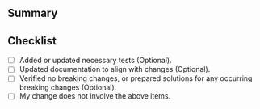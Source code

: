 ## Summary

<!--------------------------------------------------------------------------------
    Can you explain the reasoning behind implementing this change?  
    What problem or issue does this pull request resolve?  

    It would be helpful to include relevant context, such as GitHub issues 
    (e.g., Close: #xxx) or related discussions.

    If updating the UI, please include a **before/after screenshot** for visibility.
    Thank you for reading. Next, start describing your Summary on the next line
    after the comment ends. 👇🏻
-------------------------------------------------------------------------------->



## Checklist  

<!--  Before submitting the pull request, ensure the following items are checked: -->

- [ ] Added or updated necessary tests (Optional).  
- [ ] Updated documentation to align with changes (Optional).  
- [ ] Verified no breaking changes, or prepared solutions for any occurring breaking changes (Optional).  
- [ ] My change does not involve the above items.
